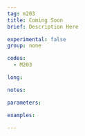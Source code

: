 ```yaml
---
tag: m203
title: Coming Soon
brief: Description Here

experimental: false
group: none

codes:
  - M203

long:

notes:

parameters:

examples:

---
```


